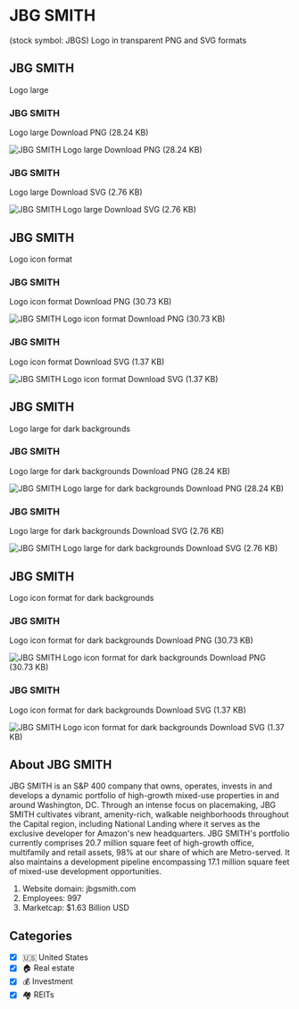# JBG SMITH
 (stock symbol: JBGS) Logo in transparent PNG and SVG formats

## JBG SMITH
 Logo large

### JBG SMITH
 Logo large Download PNG (28.24 KB)

![JBG SMITH
 Logo large Download PNG (28.24 KB)](/img/orig/JBGS_BIG-1988771e.png)

### JBG SMITH
 Logo large Download SVG (2.76 KB)

![JBG SMITH
 Logo large Download SVG (2.76 KB)](/img/orig/JBGS_BIG-c813f9d8.svg)

## JBG SMITH
 Logo icon format

### JBG SMITH
 Logo icon format Download PNG (30.73 KB)

![JBG SMITH
 Logo icon format Download PNG (30.73 KB)](/img/orig/JBGS-997b7d4d.png)

### JBG SMITH
 Logo icon format Download SVG (1.37 KB)

![JBG SMITH
 Logo icon format Download SVG (1.37 KB)](/img/orig/JBGS-bcd0dc66.svg)

## JBG SMITH
 Logo large for dark backgrounds

### JBG SMITH
 Logo large for dark backgrounds Download PNG (28.24 KB)

![JBG SMITH
 Logo large for dark backgrounds Download PNG (28.24 KB)](/img/orig/JBGS_BIG.D-5dac745a.png)

### JBG SMITH
 Logo large for dark backgrounds Download SVG (2.76 KB)

![JBG SMITH
 Logo large for dark backgrounds Download SVG (2.76 KB)](/img/orig/JBGS_BIG.D-9b4b52b0.svg)

## JBG SMITH
 Logo icon format for dark backgrounds

### JBG SMITH
 Logo icon format for dark backgrounds Download PNG (30.73 KB)

![JBG SMITH
 Logo icon format for dark backgrounds Download PNG (30.73 KB)](/img/orig/JBGS.D-623347e2.png)

### JBG SMITH
 Logo icon format for dark backgrounds Download SVG (1.37 KB)

![JBG SMITH
 Logo icon format for dark backgrounds Download SVG (1.37 KB)](/img/orig/JBGS.D-a8f72109.svg)

## About JBG SMITH


JBG SMITH is an S&P 400 company that owns, operates, invests in and develops a dynamic portfolio of high-growth mixed-use properties in and around Washington, DC. Through an intense focus on placemaking, JBG SMITH cultivates vibrant, amenity-rich, walkable neighborhoods throughout the Capital region, including National Landing where it serves as the exclusive developer for Amazon's new headquarters. JBG SMITH's portfolio currently comprises 20.7 million square feet of high-growth office, multifamily and retail assets, 98% at our share of which are Metro-served. It also maintains a development pipeline encompassing 17.1 million square feet of mixed-use development opportunities.

1. Website domain: jbgsmith.com
2. Employees: 997
3. Marketcap: $1.63 Billion USD


## Categories
- [x] 🇺🇸 United States
- [x] 🏠 Real estate
- [x] 💰 Investment
- [x] 🏘️ REITs
